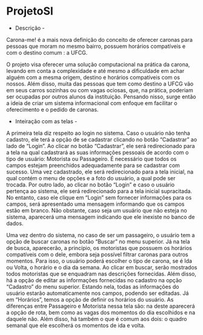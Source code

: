 # ProjetoSI

- Descrição - 

Carona-me! é a mais nova definição do conceito de oferecer caronas para pessoas que moram no mesmo bairro, possuem horários compatíveis e com o destino comum : a UFCG.

O projeto visa oferecer uma solução computacional na prática da carona, levando em conta a complexidade e até mesmo a dificuldade em achar alguém com a mesma origem, destino e horários compatíveis com os nossos. Além disso, muita das pessoas que tem como destino a UFCG vão em seus carros sozinhas ou com vagas ociosas, que, na prática, poderiam ser ocupadas por outros alunos da instituição. 
Pensando nisso, surge então a ideia de criar um sistema informacional com enfoque em facilitar o oferecimento e o pedido de caronas. 


- Inteiração com as telas -

A primeira tela diz respeito ao login no sistema. Caso o usuário não tenha cadastro, ele terá a opção de se cadastrar clicando no botão “Cadastrar” ao lado de “Login”.
Ao clicar no botão “Cadastrar”, ele será redirecionado para a tela na qual cadastrará as suas informações pessoais de acordo com o tipo de usuário: Motorista ou Passageiro. É necessário que todos os campos estejam preenchidos adequadamente para se cadastrar com sucesso. Uma vez cadastrado, ele será redirecionado para a tela inicial, na qual contém o menu de opções e a foto do usuário, a qual pode ser trocada.
Por outro lado, ao clicar no botão “Login” e caso o usuário pertença ao sistema, ele será redirecionado para a tela inicial supracitada. No entanto, caso ele clique em “Login” sem fornecer informações para os campos, será apresentado uma mensagem informando que os campos estão em branco. Não obstante, caso seja um usuário que não esteja no sistema, aparecerá uma mensagem indicando que ele inexiste no banco de dados. 

Uma vez dentro do sistema, no caso de ser um passageiro, o usuário tem a opção de buscar caronas no botão “Buscar” no menu superior. Já na tela de busca, aparecerão, a princípio, os motoristas que possuem os horários compatíveis com o dele, embora seja possível filtrar caronas para outros momentos. Para isso, o usuário poderá escolher o tipo de carona, se é Ida ou Volta, o horário e o dia da semana. Ao clicar em buscar, serão mostrados todos motoristas que se enquadram nas descrições fornecidas.
Além disso, há a opção de editar as informações fornecidas no cadastro na opção “Cadastro” do menu superior. Estando nela, todas as informações do usuário estarão automaticamente nos campos, podendo ser editadas.
Já em “Horários”, temos a opção de definir os horários do usuário. As diferenças entre Passageiro e Motorista nessa tela são: na deste aparecerá a opção de rota, bem como as vagas dos momentos do dia escolhidos e na daquele não. Além disso, há também o que é comum aos dois: o quadro semanal que ele escolherá os momentos de ida e volta.
